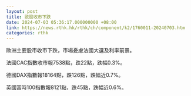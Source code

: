 ```yaml
---
layout: post
title: 歐股收市下跌
date: 2024-07-03 05:36:17.000000000 +08:00
link: https://news.rthk.hk/rthk/ch/component/k2/1760011-20240703.htm
categories: rthk
---
```


歐洲主要股市收市下跌，市場憂慮法國大選及利率前景。

法國CAC指數收市報7538點，跌22點，跌幅0.3%。

德國DAX指數報18164點，跌126點，跌幅近0.7%。

英國富時100指數報8121點，跌45點，跌幅近0.6%。
